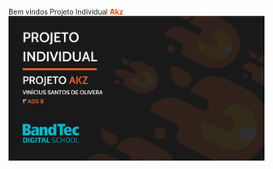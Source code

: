   Bem vindos Projeto Individual <b style="color:orangered">Akz</b>
![](https://github.com/akzv-oliveira/Akz/blob/master/capa.png)
